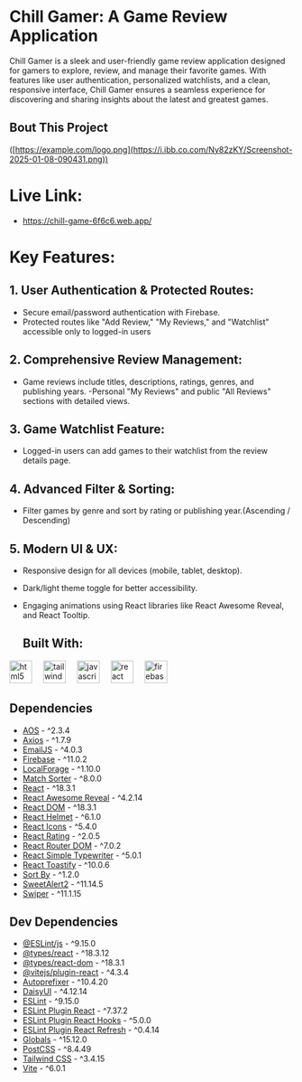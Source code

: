 # Chill Gamer: A Game Review Application

Chill Gamer is a sleek and user-friendly game review application designed for gamers to explore, review, and manage their favorite games. With features like user authentication, personalized watchlists, and a clean, responsive interface, Chill Gamer ensures a seamless experience for discovering and sharing insights about the latest and greatest games.


## Bout This Project

([https://example.com/logo.png](https://i.ibb.co.com/Ny82zKY/Screenshot-2025-01-08-090431.png))




# Live Link:  
- https://chill-game-6f6c6.web.app/
#

# Key Features: 

## 1. User Authentication & Protected Routes:
- Secure email/password authentication with Firebase.
- Protected routes like "Add Review," "My Reviews," and "Watchlist" accessible only to logged-in users

## 2. Comprehensive Review Management:
- Game reviews include titles, descriptions, ratings, genres, and publishing years.
-Personal "My Reviews" and public "All Reviews" sections with detailed views.

## 3. Game Watchlist Feature:
- Logged-in users can add games to their watchlist from the review details page.

## 4. Advanced Filter & Sorting:
- Filter games by genre and sort by rating or publishing year.(Ascending / Descending)

## 5. Modern UI & UX:
- Responsive design for all devices (mobile, tablet, desktop).
- Dark/light theme toggle for better accessibility.
- Engaging animations using React libraries like React Awesome Reveal, and React Tooltip.



  ## Built With:

<div align="left">
  <img src="https://cdn.jsdelivr.net/gh/devicons/devicon/icons/html5/html5-original.svg" height="40" alt="html5 logo"  />
  <img width="12" />
  <img src="https://cdn.jsdelivr.net/gh/devicons/devicon/icons/tailwindcss/tailwindcss-original-wordmark.svg" height="40" alt="tailwindcss logo"  />
  <img width="12" />
  <img src="https://cdn.jsdelivr.net/gh/devicons/devicon/icons/javascript/javascript-original.svg" height="40" alt="javascript logo"  />
  <img width="12" />
  <img src="https://cdn.jsdelivr.net/gh/devicons/devicon/icons/react/react-original.svg" height="40" alt="react logo"  />
  <img width="12" />
  <img src="https://cdn.jsdelivr.net/gh/devicons/devicon/icons/firebase/firebase-plain.svg" height="40" alt="firebase logo"  />
</div>


## Dependencies

- [AOS](https://github.com/michalsnik/aos) - ^2.3.4
- [Axios](https://github.com/axios/axios) - ^1.7.9
- [EmailJS](https://github.com/emailjs-com/emailjs-sdk) - ^4.0.3
- [Firebase](https://github.com/firebase/firebase-js-sdk) - ^11.0.2
- [LocalForage](https://github.com/localForage/localForage) - ^1.10.0
- [Match Sorter](https://github.com/kentcdodds/match-sorter) - ^8.0.0
- [React](https://github.com/facebook/react) - ^18.3.1
- [React Awesome Reveal](https://github.com/dennismorello/react-awesome-reveal) - ^4.2.14
- [React DOM](https://github.com/facebook/react) - ^18.3.1
- [React Helmet](https://github.com/nfl/react-helmet) - ^6.1.0
- [React Icons](https://github.com/react-icons/react-icons) - ^5.4.0
- [React Rating](https://github.com/dreyescat/react-rating) - ^2.0.5
- [React Router DOM](https://github.com/remix-run/react-router) - ^7.0.2
- [React Simple Typewriter](https://github.com/tom-sherman/react-simple-typewriter) - ^5.0.1
- [React Toastify](https://github.com/fkhadra/react-toastify) - ^10.0.6
- [Sort By](https://github.com/kvnneff/sort-by) - ^1.2.0
- [SweetAlert2](https://github.com/sweetalert2/sweetalert2) - ^11.14.5
- [Swiper](https://github.com/nolimits4web/swiper) - ^11.1.15




## Dev Dependencies

- [@ESLint/js](https://github.com/eslint/eslint) - ^9.15.0
- [@types/react](https://github.com/DefinitelyTyped/DefinitelyTyped/tree/master/types/react) - ^18.3.12
- [@types/react-dom](https://github.com/DefinitelyTyped/DefinitelyTyped/tree/master/types/react-dom) - ^18.3.1
- [@vitejs/plugin-react](https://github.com/vitejs/vite/tree/main/packages/plugin-react) - ^4.3.4
- [Autoprefixer](https://github.com/postcss/autoprefixer) - ^10.4.20
- [DaisyUI](https://github.com/saadeghi/daisyui) - ^4.12.14
- [ESLint](https://github.com/eslint/eslint) - ^9.15.0
- [ESLint Plugin React](https://github.com/jsx-eslint/eslint-plugin-react) - ^7.37.2
- [ESLint Plugin React Hooks](https://github.com/facebook/react/tree/main/packages/eslint-plugin-react-hooks) - ^5.0.0
- [ESLint Plugin React Refresh](https://github.com/vitejs/vite-plugin-react/tree/main/packages/react-refresh) - ^0.4.14
- [Globals](https://github.com/sindresorhus/globals) - ^15.12.0
- [PostCSS](https://github.com/postcss/postcss) - ^8.4.49
- [Tailwind CSS](https://github.com/tailwindlabs/tailwindcss) - ^3.4.15
- [Vite](https://github.com/vitejs/vite) - ^6.0.1


